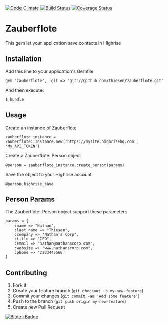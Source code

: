 [![Code Climate](https://codeclimate.com/github/thiesen/zauberflote.png)](https://codeclimate.com/github/thiesen/zauberflote)
[![Build Status](https://travis-ci.org/thiesen/zauberflote.png?branch=master)](https://travis-ci.org/thiesen/zauberflote)
[![Coverage Status](https://coveralls.io/repos/thiesen/zauberflote/badge.png?branch=master)](https://coveralls.io/r/thiesen/zauberflote?branch=master)

# Zauberflote

This gem let your application save contacts in Highrise

## Installation

Add this line to your application's Gemfile:

    gem 'zauberflote', :git => 'git://github.com/thiesen/zauberflote.git'

And then execute:

    $ bundle

## Usage

Create an instance of Zauberflote
	
	zauberflote_instance = Zauberflote::Instance.new('https://mysite.highrisehq.com', 'My_API_TOKEN')

Create a Zauberflote::Person object
	
	@person = zauberflote_instance.create_person(params)

Save the object to your Highrise account

	@person.highrise_save

## Person Params

The Zauberflote::Person object support these parameters 
	
	params = { 
		:name => "Nathan",
		:last_name => "Thiesen",
		:company => "Nathan's Corp",
		:title => "CEO",
		:email => "nathan@nathanscorp.com",
		:website => "www.nathanscorp.com",
		:phone => '2233445566'
	} 

## Contributing

1. Fork it
2. Create your feature branch (`git checkout -b my-new-feature`)
3. Commit your changes (`git commit -am 'Add some feature'`)
4. Push to the branch (`git push origin my-new-feature`)
5. Create new Pull Request


[![Bitdeli Badge](https://d2weczhvl823v0.cloudfront.net/thiesen/zauberflote/trend.png)](https://bitdeli.com/free "Bitdeli Badge")

